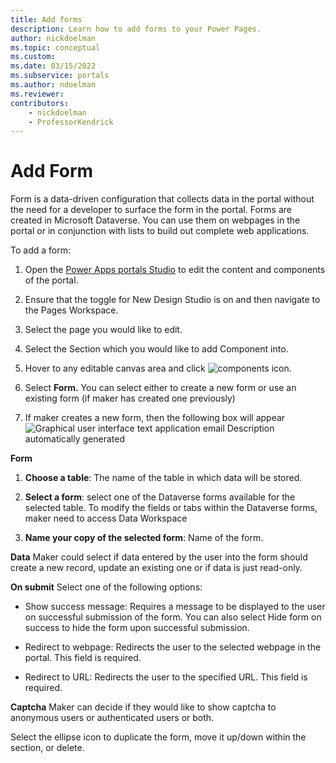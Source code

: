 ```yaml
---
title: Add forms
description: Learn how to add forms to your Power Pages.
author: nickdoelman
ms.topic: conceptual
ms.custom: 
ms.date: 03/15/2022
ms.subservice: portals
ms.author: ndoelman 
ms.reviewer: 
contributors:
    - nickdoelman
    - ProfessorKendrick
---
```


# Add Form

Form is a data-driven configuration that collects data in the portal without the need for a developer to surface the form in the portal. Forms are created in Microsoft Dataverse. You can use them on webpages in the portal or in conjunction with lists to build out complete web applications.

To add a form:

1. Open the [Power Apps portals Studio](https://docs.microsoft.com/en-us/powerapps/maker/portals/portal-designer-anatomy) to edit the content and components of the portal.

1. Ensure that the toggle for New Design Studio is on and then navigate to the Pages Workspace.

1. Select the page you would like to edit.

1. Select the Section which you would like to add Component into.

1. Hover to any editable canvas area and click ![components icon ](media/image3.png).

1. Select **Form.** You can select either to create a new form or use an existing form (if maker has created one previously)

1. If maker creates a new form, then the following box will appear  
    ![Graphical user interface  text  application  email Description automatically generated](media/image31.png)

**Form**

1. **Choose a table**: The name of the table in which data will be stored.

2. **Select a form**: select one of the Dataverse forms available for the selected table. To modify the fields or tabs within the Dataverse forms, maker need to access Data Workspace

3. **Name your copy of the selected form**: Name of the form.

**Data**
Maker could select if data entered by the user into the form should create a new record, update an existing one or if data is just read-only.

**On submit** Select one of the following options:

-   Show success message: Requires a message to be displayed to the user on successful submission of the form. You can also select Hide form on success to hide the form upon successful submission.

- Redirect to webpage: Redirects the user to the selected webpage in the portal. This field is required.

- Redirect to URL: Redirects the user to the specified URL. This field is required.

**Captcha** Maker can decide if they would like to show captcha to anonymous users or authenticated users or both.

Select the ellipse icon to duplicate the form, move it up/down within the section, or delete.